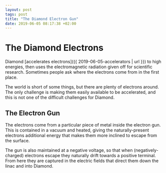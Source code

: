 ```yaml
---
layout: post
tags: post
title: "The Diamond Electron Gun"
date: 2019-06-05 08:17:38 +02:00
---
```


# The Diamond Electrons

Diamond [accelerates electrons]({{ 2019-06-05-accelerators | url }})
to high energies, then uses the electromagnetic radiation given off for scientific
research.  Sometimes people ask where the electrons come from in the first place.

The world is short of some things, but there are plenty of electrons around. The
only challenge is making them easily available to be accelerated, and this is
not one of the difficult challenges for Diamond.

## The Electron Gun

The electrons come from a particular piece of metal inside the electron gun.
This is contained in a vacuum and heated, giving the naturally-present electrons
additional energy that makes them more inclined to escape from the surface.

The gun is also maintained at a negative voltage, so that when 
(negatively-charged) electrons escape they naturally drift towards a 
positive terminal. From here they are captured in the electric fields that
direct them down the linac and into Diamond.
